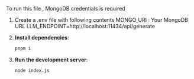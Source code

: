 To run this file , MongoDB credentials is required 
1. Create a .env file with following contents
  MONGO_URI : Your MongoDB URL 
  LLM_ENDPOINT=http://localhost:11434/api/generate


3. **Install dependencies**:
   ```bash
   pnpm i
   ```

4. **Run the development server**:
   ```bash
   node index.js
   ```

